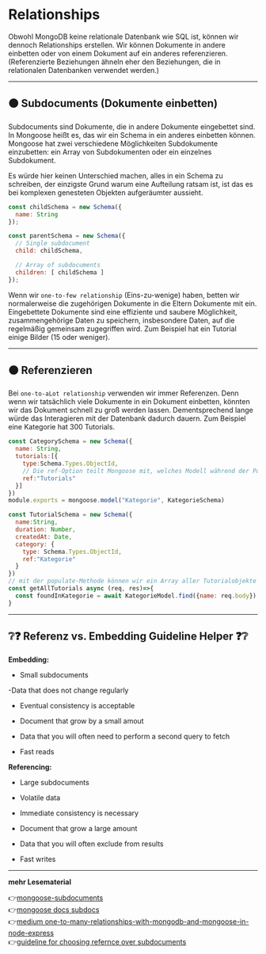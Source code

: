 # Relationships

Obwohl MongoDB keine relationale Datenbank wie SQL ist, können wir dennoch Relationships erstellen. Wir können Dokumente in andere einbetten oder von einem Dokument auf ein anderes referenzieren. (Referenzierte Beziehungen ähneln eher den Beziehungen, die in relationalen Datenbanken verwendet werden.)

---
## :orange_circle: Subdocuments (Dokumente einbetten)


Subdocuments sind Dokumente, die in andere Dokumente eingebettet sind. In Mongoose heißt es, das wir ein Schema in ein anderes einbetten können. Mongoose hat zwei verschiedene Möglichkeiten Subdokumente einzubetten: ein Array von Subdokumenten oder ein einzelnes Subdokument. 

Es würde hier keinen Unterschied machen, alles in ein Schema zu schreiben, der einzigste Grund warum eine Aufteilung ratsam ist, ist das es bei komplexen genesteten Objekten aufgeräumter aussieht.


```javascript
const childSchema = new Schema({
  name: String
});

const parentSchema = new Schema({
  // Single subdocument
  child: childSchema,

  // Array of subdocuments
  children: [ childSchema ]
});
```

Wenn wir `one-to-few relationship`   (Eins-zu-wenige) haben, betten wir normalerweise die zugehörigen Dokumente in die Eltern Dokumente mit ein. 
Eingebettete Dokumente sind eine effiziente und saubere Möglichkeit, zusammengehörige Daten zu speichern, insbesondere Daten, auf die regelmäßig gemeinsam zugegriffen wird.
Zum Beispiel hat ein Tutorial einige Bilder (15 oder weniger). 

----

## :orange_circle: Referenzieren

Bei `one-to-aLot relationship` verwenden wir immer Referenzen. Denn wenn wir tatsächlich viele Dokumente in ein Dokument einbetten, könnten wir das Dokument schnell zu groß werden lassen. Dementsprechend lange würde das Interagieren mit der Datenbank dadurch dauern.
Zum Beispiel eine Kategorie hat 300 Tutorials.

```javascript
const CategorySchema = new Schema({
  name: String,
  tutorials:[{
    type:Schema.Types.ObjectId,
    // Die ref-Option teilt Mongoose mit, welches Modell während der Population verwendet werden soll
    ref:"Tutorials"
  }]
})
module.exports = mongoose.model("Kategorie", KategorieSchema)

const TutorialSchema = new Schema({
  name:String,
  duration: Number,
  createdAt: Date,
  category: {
    type: Schema.Types.ObjectId,
    ref:"Kategorie"
  }
})
// mit der populate-Methode können wir ein Array aller Tutorialobjekte abrufen und nicht nur ihre ObjectID. 
const getAllTutorials async (req, res)=>{
  const foundInKategorie = await KategorieModel.find({name: req.body}).populate("tutorials")
}
```

---

## :grey_question::question: Referenz vs. Embedding Guideline Helper :question::grey_question:

**Embedding:**

- Small subdocuments

-Data that does not change regularly

- Eventual consistency is acceptable

- Document that grow by a small amout

- Data that you will often need to perform a second query to fetch

- Fast reads


**Referencing:**

- Large subdocuments

- Volatile data

- Immediate consistency is necessary

- Document that grow a large amount

- Data that you will often exclude from results

- Fast writes

---

**mehr Lesematerial**

:point_right:[mongoose-subdocuments](https://zellwk.com/blog/mongoose-subdocuments/)\
:point_right:[mongoose docs subdocs](https://mongoosejs.com/docs/subdocs.html)\
:point_right:[medium one-to-many-relationships-with-mongodb-and-mongoose-in-node-express ](https://medium.com/@brandon.lau86/one-to-many-relationships-with-mongodb-and-mongoose-in-node-express-d5c9d23d93c2)\
:point_right:[guideline for choosing refernce over subdocuments](https://www.bezkoder.com/mongoose-one-to-many-relationship/)




